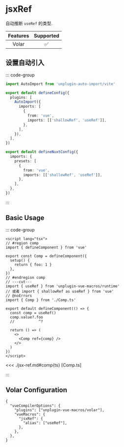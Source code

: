 # jsxRef <PackageVersion name="@vue-macros/volar" />

<StabilityLevel level="experimental" />

自动推断 `useRef` 的类型.

| Features |     Supported      |
| :------: | :----------------: |
|  Volar   | :white_check_mark: |

## 设置自动引入

::: code-group

```ts [vite.config.ts]
import AutoImport from 'unplugin-auto-import/vite'

export default defineConfig({
  plugins: [
    AutoImport({
      imports: [
        {
          from: 'vue',
          imports: [['shallowRef', 'useRef']],
        },
      ],
    }),
  ],
})
```

```ts [nuxt.config.ts]
export default defineNuxtConfig({
  imports: {
    presets: [
      {
        from: 'vue',
        imports: [['shallowRef', 'useRef']],
      },
    ],
  },
})
```

:::

## Basic Usage

::: code-group

```vue [App.vue] twoslash
<script lang="tsx">
// #region comp
import { defineComponent } from 'vue'

export const Comp = defineComponent({
  setup() {
    return { foo: 1 }
  },
})
// #endregion comp
// ---cut---
import { useRef } from 'unplugin-vue-macros/runtime'
// 或者 import { shallowRef as useRef } from 'vue'
// @noErrors
import { Comp } from './Comp.ts'

export default defineComponent(() => {
  const comp = useRef()
  comp.value?.foo
  //           ^?

  return () => (
    <>
      <Comp ref={comp} />
    </>
  )
})
</script>
```

<<< ./jsx-ref.md#comp{ts} [Comp.ts]

:::

## Volar Configuration

```jsonc [tsconfig.json] {3,6}
{
  "vueCompilerOptions": {
    "plugins": ["unplugin-vue-macros/volar"],
    "vueMacros": {
      "jsxRef": {
        "alias": ["useRef"],
      },
    },
  },
}
```
